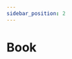 ```yaml
---
sidebar_position: 2
---
```

# Book

<WidthSection width='180px'> 
    <Card title='영어' to='book/eng' text="영어 관련"/>
</WidthSection>